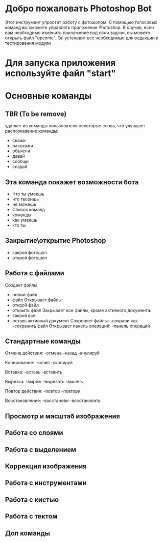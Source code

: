 # Добро пожаловать Photoshop Bot

Этот инструмент упростит работу с фотошопом. С помощью голосовых команд вы сможете управлять приложение Photoshop. В случае, если вам необходимо изменить приложение под свои задачи, вы можете открыть файл "openme". Он установит все необходимые для редакции и тестирования модули 


# Для запуска приложения используйте файл "start"

# Основные команды 
## TBR (To be remove)
удаляет из команды пользователя некоторые слова, что улучшает распознавание команды:
- скажи  
- pасскажи
- объясни 
- давай 
- сообщи 
- создай

 
## Эта команда покажет возможности бота

- Что ты умеешь  
- что творишь  
- че можешь  
- Список команд  
- команды  
- как умеешь  
- кто ты

## Закрытие\открытие Photoshop
- закрой фотошоп
- открой фотошоп

## Работа с файлами
Создает файлы:
- новый файл
- файл
Открывает файлы:
- открой файл
- открыть файл
Закрывает все файлы, кроме активного документа:
- закрой все
- оставь активный документ
Сохроняет файлы:
-сохрани как
-сохранить файл
Открывает панель операций:
-панель операций

## Стандартные команды
Отмена действия:
-отмена
-назад
-анулируй

Копирование:
-копия
-скопируй

Вставка:
-вставь
-вставить

Вырезка:
-выреж
-вырезать
-высечь

Повтор действия:
-повтор
-повтори

Восстановление:
-восстанови
-восстановить

## Просмотр и масштаб изображения
## Работа со слоями
## Работа с выделением
## Коррекция изображения
## Работа с инструментами
## Работа с кистью
## Работа с тектом
## Доп команды
